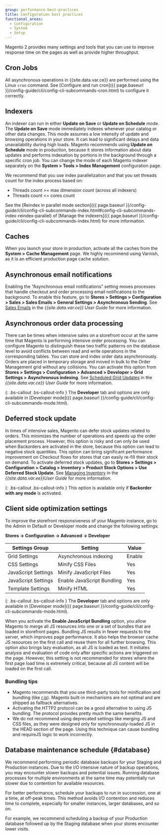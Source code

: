 ```yaml
---
group: performance-best-practices
title: Configuration best practices
functional_areas:
  - Configuration
  - System
  - Setup
---
```


Magento 2 provides many settings and tools that you can use to improve response time on the pages as well as provide higher throughput.

## Cron Jobs

All asynchronous operations in {{site.data.var.ce}} are performed using the Linux `cron` command. See [Configure and run cron]({{ page.baseurl }}/config-guide/cli/config-cli-subcommands-cron.html) to configure it correctly.

## Indexers

An indexer can run in either **Update on Save** or **Update on Schedule** mode. The **Update on Save** mode immediately indexes whenever your catalog or other data changes. This mode assumes a low intensity of update and browsing operations in your store. It can lead to significant delays and data unavailability during high loads. Magento recommends using **Update on Schedule** mode in production, because it stores information about data updates and performs indexation by portions in the background through a specific cron job. You can change the mode of each Magento indexer separately on the  **System > Tools > Index Management** configuration page.

We recommend that you use index parallelization and that you set threads count for the index process based on:
- Threads count >= max dimension count (across all indexers)
- Threads count <= cores count

See the [Reindex in parallel mode section]({{ page.baseurl }}/config-guide/cli/config-cli-subcommands-index.html#config-cli-subcommands-index-reindex-parallel) of [Manage the indexers]({{ page.baseurl }}/config-guide/cli/config-cli-subcommands-index.html) for more information.

## Caches

When you launch your store in production, activate all the caches from the **System > Cache Management** page. We highly recommend using Varnish, as it is an efficient production page cache solution.

## Asynchronous email notifications

Enabling the “Asynchronous email notifications” setting moves processes that handle checkout and order processing email notifications to the background. To enable this feature, go to **Stores > Settings > Configuration > Sales > Sales Emails > General Settings > Asynchronous Sending**. See [Sales Emails](http://docs.magento.com/m2/ce/user_guide/configuration/sales/sales-emails.html) in the _{{site.data.var.ce}} User Guide_ for more information.

## Asynchronous order data processing

There can be times when intensive sales on a storefront occur at the same time that Magento is performing intensive order processing. You can configure Magento to distinguish these two traffic patterns on the database level to avoid conflicts between read and write operations in the corresponding tables. You can store and index order data asynchronously. Orders are placed in temporary storage and moved in bulk to the Order Management grid without any collisions. You can activate this option from **Stores > Settings > Configuration > Advanced > Developer > Grid Settings > Asynchronous indexing**. See [Scheduled Grid Updates](http://docs.magento.com/m2/ce/user_guide/sales/order-grid-updates-schedule.html) in the _{{site.data.var.ce}} User Guide_ for more information.

{: .bs-callout .bs-callout-info }
The **Developer** tab and options are only available in [Developer mode]({{ page.baseurl }}/config-guide/cli/config-cli-subcommands-mode.html).

## Deferred stock update

In times of intensive sales,  Magento can defer stock updates related to orders. This minimizes the number of operations and speeds up the order placement process. However, this option is risky and can only be used when Backorders are activated in the store, because this option can lead to negative stock quantities. This option can bring significant performance improvement on Checkout flows for stores that can easily re-fill their stock on demand. To activate deferred stock updates, go to **Stores > Settings > Configuration > Catalog > Inventory > Product Stock Options > Use Deferred Stock Update**. See [Managing Inventory](http://docs.magento.com/m2/ee/user_guide/catalog/inventory.html) in the _{{site.data.var.ee}}User Guide_ for more information.

{: .bs-callout .bs-callout-info }
This option is available only if **Backorder with any mode** is activated.

## Client side optimization settings

To improve the storefront responsiveness of your Magento instance, go to the Admin in Default or Developer mode and change the following settings:

**Stores -> Configuration -> Advanced -> Developer**

| Settings Group      | Setting                    | Value  |
| ------------------- | -------------------------- | ------ |
| Grid Settings       | Asynchronous indexing      | Enable |
| CSS Settings        | Minify CSS Files           | Yes    |
| JavaScript Settings | Minify JavaScript Files    | Yes    |
| JavaScript Settings | Enable JavaScript Bundling | Yes    |
| Template Settings   | Minify HTML                | Yes    |

{: .bs-callout .bs-callout-info }
The **Developer** tab and options are only available in [Developer mode]({{ page.baseurl }}/config-guide/cli/config-cli-subcommands-mode.html).

When you activate the **Enable JavaScript Bundling** option, you allow Magento to merge all JS resources into one or a set of bundles that are loaded in storefront pages. Bundling JS results in fewer requests to the server, which improves page performance. It also helps the browser cache JS resources on the first call and reuse them for all further browsing. This option also brings lazy evaluation, as all JS is loaded as text. It initiates analysis and evaluation of code only after specific actions are triggered on the page. However, this setting is not recommended for stores where the first page load time is extremely critical, because all JS content will be loaded on the first call.

### Bundling tips

* Magento recommends that you use third-party tools for minification and bundling (like [r.js](http://requirejs.org/)). Magento built-in mechanisms are not optimal and are shipped as fallback alternatives.
* Activating the HTTP2 protocol can be a good alternative to using JS bundling. The protocol provides pretty much the same benefits.
* We do not recommend using deprecated settings like merging JS and CSS files, as they were designed only for synchronously-loaded JS in the HEAD section of the page. Using this technique can cause bundling and requireJS logic to work incorrectly.

## Database maintenance schedule {#database}

We recommend performing periodic database backups for your Staging and Production instances. Due to the I/O intensive nature of backup operations, you may encounter slower backups and potential issues. Running database processes for multiple environments at the same time may potentially run slower due to contention for available resources.

For better performance, schedule your backups to run in succession, one at a time, at off-peak times. This method avoids I/O contention and reduces time to complete, especially for smaller instances, larger databases, and so on.

For example, we recommend scheduling a backup of your Production database followed up by the Staging database when your stores encounter lower visits.
